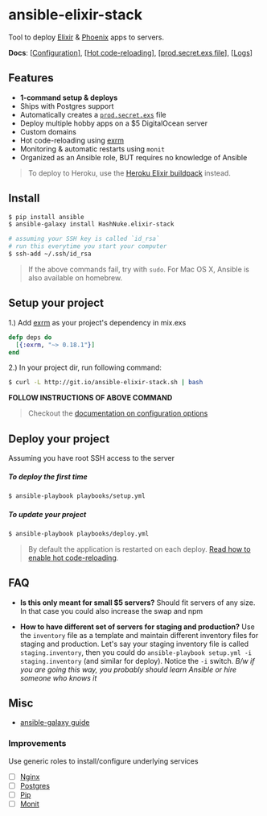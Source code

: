 # ansible-elixir-stack

Tool to deploy [Elixir](http://elixir-lang.org/) & [Phoenix](http://www.phoenixframework.org) apps to servers.

**Docs**: [[Configuration](docs/configuration.md)], [[Hot code-reloading](docs/hot-code-reloading.md)], [[prod.secret.exs file](docs/prod-secret-file.md)], [[Logs](docs/logs.md)]

## Features

* **1-command setup & deploys**
* Ships with Postgres support
* Automatically creates a [`prod.secret.exs`](docs/prod-secret-file.md) file
* Deploy multiple hobby apps on a $5 DigitalOcean server
* Custom domains
* Hot code-reloading using [exrm](https://github.com/bitwalker/exrm)
* Monitoring & automatic restarts using `monit`
* Organized as an Ansible role, BUT requires no knowledge of Ansible

> To deploy to Heroku, use the [Heroku Elixir buildpack](https://github.com/HashNuke/heroku-buildpack-elixir) instead.

## Install

```sh
$ pip install ansible
$ ansible-galaxy install HashNuke.elixir-stack

# assuming your SSH key is called `id_rsa`
# run this everytime you start your computer
$ ssh-add ~/.ssh/id_rsa
```

> If the above commands fail, try with `sudo`.
> For Mac OS X, Ansible is also available on homebrew.

## Setup your project

1.) Add [exrm](https://github.com/bitwalker/exrm) as your project's dependency in mix.exs

```elixir
defp deps do
  [{:exrm, "~> 0.18.1"}]
end
```

2.) In your project dir, run following command:

```sh
$ curl -L http://git.io/ansible-elixir-stack.sh | bash
```

**FOLLOW INSTRUCTIONS OF ABOVE COMMAND**

> Checkout the [documentation on configuration options](docs/configuration.md)

## Deploy your project

Assuming you have root SSH access to the server

##### To deploy the first time

```sh
$ ansible-playbook playbooks/setup.yml
```

##### To update your project

```sh
$ ansible-playbook playbooks/deploy.yml
```

> By default the application is restarted on each deploy. [Read how to enable hot code-reloading](docs/hot-code-reloading.md).

## FAQ

* **Is this only meant for small $5 servers?**
Should fit servers of any size. In that case you could also increase the swap and npm

* **How to have different set of servers for staging and production?**
Use the `inventory` file as a template and maintain different inventory files for staging and production. Let's say your staging inventory file is called `staging.inventory`, then you could do `ansible-playbook setup.yml -i staging.inventory` (and similar for deploy). Notice the `-i` switch.
*B/w if you are going this way, you probably should learn Ansible or hire someone who knows it*


## Misc

* [ansible-galaxy guide](http://docs.ansible.com/galaxy.html#installing-roles)


### Improvements

Use generic roles to install/configure underlying services
- [ ] [Nginx](https://github.com/geerlingguy/ansible-role-nginx)
- [ ] [Postgres](https://github.com/galaxyproject/ansible-postgresql)
- [ ] [Pip](https://github.com/bobbyrenwick/ansible-pip)
- [ ] [Monit](https://github.com/William-Yeh/ansible-monit)

